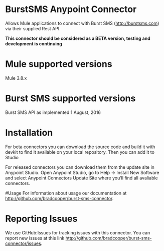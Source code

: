 # BurstSMS Anypoint Connector

Allows Mule applications to connect with Burst SMS (http://burstsms.com) via their supplied Rest API. 

**This connector should be considered as a BETA version, testing and development is continuing**

# Mule supported versions
Mule 3.8.x

# Burst SMS supported versions

Burst SMS API as implemented 1 August, 2016

# Installation 
For beta connectors you can download the source code and build it with devkit to find it available on your local repository. Then you can add it to Studio

For released connectors you can download them from the update site in Anypoint Studio. 
Open Anypoint Studio, go to Help → Install New Software and select Anypoint Connectors Update Site where you’ll find all avaliable connectors.

#Usage
For information about usage our documentation at http://github.com/bradcooper/burst-sms-connector.

# Reporting Issues

We use GitHub:Issues for tracking issues with this connector. You can report new issues at this link http://github.com/bradcooper/burst-sms-connector/issues.
